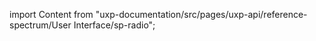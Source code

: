 
import Content from "uxp-documentation/src/pages/uxp-api/reference-spectrum/User Interface/sp-radio";

<Content query="product=xd"/>

